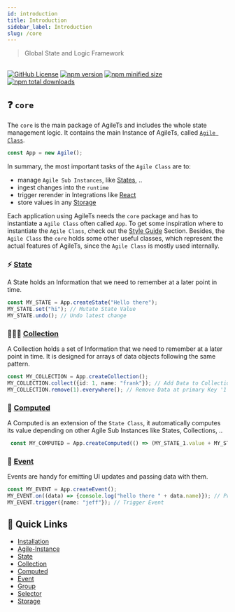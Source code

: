 ```yaml
---
id: introduction
title: Introduction
sidebar_label: Introduction
slug: /core
---
```


> Global State and Logic Framework

<br />

<a href="https://github.com/agile-ts/agile">
  <img src="https://img.shields.io/github/license/agile-ts/agile.svg?label=license&style=flat&colorA=293140&colorB=4a4872" alt="GitHub License"/></a>
<a href="https://npm.im/@agile-ts/core">
  <img src="https://img.shields.io/npm/v/@agile-ts/core.svg?label=npm&style=flat&colorA=293140&colorB=4a4872" alt="npm version"/></a>
<a href="https://npm.im/@agile-ts/core">
  <img src="https://img.shields.io/bundlephobia/min/@agile-ts/core.svg?label=minified%20size&style=flat&colorA=293140&colorB=4a4872" alt="npm minified size"/></a>
<a href="https://npm.im/@agile-ts/core">
  <img src="https://img.shields.io/npm/dt/@agile-ts/core.svg?label=downloads&style=flat&colorA=293140&colorB=4a4872" alt="npm total downloads"/></a>


## ❓ `core`

The `core` is the main package of AgileTs and includes the whole state management logic.
It contains the main Instance of AgileTs, called [`Agile Class`](./features/agile-instance/Introduction.md).
```ts
const App = new Agile();
```
In summary, the most important tasks of the `Agile Class` are to:
- manage `Agile Sub Instances`, like [States](./features/state/Introduction.md), ..
- ingest changes into the `runtime`
- trigger rerender in Integrations like [React](../react/Introduction.md)
- store values in any [Storage](./features/storage/Introduction.md)

Each application using AgileTs needs the `core` package 
and has to instantiate a `Agile Class` often called `App`.
To get some inspiration where to instantiate the `Agile Class`, check out the [Style Guide](../../main/StyleGuide.md) Section.
Besides, the `Agile Class` the `core` holds some other useful classes,
which represent the actual features of AgileTs, since the `Agile Class`
is mostly used internally.

### ⚡️ [State](./features/state/Introduction.md)
A State holds an Information that we need to remember at a later point in time.
```ts
const MY_STATE = App.createState("Hello there");
MY_STATE.set("hi"); // Mutate State Value
MY_STATE.undo(); // Undo latest change
```

### 👨‍👧‍👦 [Collection](./features/collection/Introduction.md)
A Collection holds a set of Information that we need to remember at a later point in time.
It is designed for arrays of data objects following the same pattern.
```ts
const MY_COLLECTION = App.createCollection();
MY_COLLECTION.collect({id: 1, name: "frank"}); // Add Data to Collection
MY_COLLECTION.remove(1).everywhere(); // Remove Data at primary Key '1' from Collection
```

### 🤖 [Computed](./features/state/Introduction.md)
A Computed is an extension of the `State Class`, 
it automatically computes its value depending on other Agile Sub Instances like States, Collections, ..
```ts
 const MY_COMPUTED = App.createComputed(() => (MY_STATE_1.value + MY_STATE_2.value));
```

### 🚌 [Event](./features/event/Introduction.md)
Events are handy for emitting UI updates and passing data with them.
```ts
const MY_EVENT = App.createEvent();
MY_EVENT.on((data) => {console.log("hello there " + data.name)}); // Print 'hello there jeff' if Event gets triggered
MY_EVENT.trigger({name: "jeff"}); // Trigger Event
```

## 🚀 Quick Links
- [Installation](./Installation.md)
- [Agile-Instance](./features/agile-instance/Introduction.md)
- [State](./features/state/Introduction.md)
- [Collection](./features/collection/Introduction.md)
- [Computed](./features/computed/Introduction.md)
- [Event](./features/event/Introduction.md)
- [Group](./features/collection/group/Introduction.md)
- [Selector](./features/collection/selector/Introduction.md)
- [Storage](./features/storage/Introduction.md)